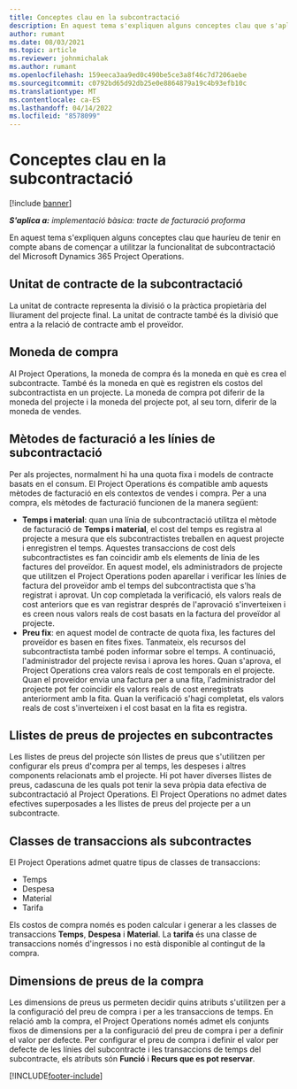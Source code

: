 ```yaml
---
title: Conceptes clau en la subcontractació
description: En aquest tema s'expliquen alguns conceptes clau que s'apliquen a la subcontractació del Microsoft Dynamics 365 Project Operations.
author: rumant
ms.date: 08/03/2021
ms.topic: article
ms.reviewer: johnmichalak
ms.author: rumant
ms.openlocfilehash: 159eeca3aa9ed0c490be5ce3a8f46c7d7206aebe
ms.sourcegitcommit: c0792bd65d92db25e0e8864879a19c4b93efb10c
ms.translationtype: MT
ms.contentlocale: ca-ES
ms.lasthandoff: 04/14/2022
ms.locfileid: "8578099"
---
```

# <a name="key-concepts-in-subcontracting"></a>Conceptes clau en la subcontractació

[!include [banner](../../includes/dataverse-preview.md)]

_**S'aplica a:** implementació bàsica: tracte de facturació proforma_

En aquest tema s'expliquen alguns conceptes clau que hauríeu de tenir en compte abans de començar a utilitzar la funcionalitat de subcontractació del Microsoft Dynamics 365 Project Operations.

## <a name="contracting-unit-on-the-subcontract"></a>Unitat de contracte de la subcontractació

La unitat de contracte representa la divisió o la pràctica propietària del lliurament del projecte final. La unitat de contracte també és la divisió que entra a la relació de contracte amb el proveïdor.

## <a name="purchase-currency"></a>Moneda de compra

Al Project Operations, la moneda de compra és la moneda en què es crea el subcontracte. També és la moneda en què es registren els costos del subcontractista en un projecte. La moneda de compra pot diferir de la moneda del projecte i la moneda del projecte pot, al seu torn, diferir de la moneda de vendes.

## <a name="billing-methods-on-subcontract-lines"></a>Mètodes de facturació a les línies de subcontractació

Per als projectes, normalment hi ha una quota fixa i models de contracte basats en el consum. El Project Operations és compatible amb aquests mètodes de facturació en els contextos de vendes i compra. Per a una compra, els mètodes de facturació funcionen de la manera següent:

- **Temps i material**: quan una línia de subcontractació utilitza el mètode de facturació de **Temps i material**, el cost del temps es registra al projecte a mesura que els subcontractistes treballen en aquest projecte i enregistren el temps. Aquestes transaccions de cost dels subcontractistes es fan coincidir amb els elements de línia de les factures del proveïdor. En aquest model, els administradors de projecte que utilitzen el Project Operations poden aparellar i verificar les línies de factura del proveïdor amb el temps del subcontractista que s'ha registrat i aprovat. Un cop completada la verificació, els valors reals de cost anteriors que es van registrar després de l'aprovació s'inverteixen i es creen nous valors reals de cost basats en la factura del proveïdor al projecte.
- **Preu fix**: en aquest model de contracte de quota fixa, les factures del proveïdor es basen en fites fixes. Tanmateix, els recursos del subcontractista també poden informar sobre el temps. A continuació, l'administrador del projecte revisa i aprova les hores. Quan s'aprova, el Project Operations crea valors reals de cost temporals en el projecte. Quan el proveïdor envia una factura per a una fita, l'administrador del projecte pot fer coincidir els valors reals de cost enregistrats anteriorment amb la fita. Quan la verificació s'hagi completat, els valors reals de cost s'inverteixen i el cost basat en la fita es registra.

## <a name="project-price-lists-on-subcontracts"></a>Llistes de preus de projectes en subcontractes

Les llistes de preus del projecte són llistes de preus que s'utilitzen per configurar els preus d'compra per al temps, les despeses i altres components relacionats amb el projecte. Hi pot haver diverses llistes de preus, cadascuna de les quals pot tenir la seva pròpia data efectiva de subcontractació al Project Operations. El Project Operations no admet dates efectives superposades a les llistes de preus del projecte per a un subcontracte.

## <a name="transaction-classes-on-subcontracts"></a>Classes de transaccions als subcontractes

El Project Operations admet quatre tipus de classes de transaccions:

- Temps
- Despesa
- Material
- Tarifa

Els costos de compra només es poden calcular i generar a les classes de transaccions **Temps**, **Despesa** i **Material**. La **tarifa** és una classe de transaccions només d'ingressos i no està disponible al contingut de la compra.

## <a name="purchase-pricing-dimensions"></a>Dimensions de preus de la compra

Les dimensions de preus us permeten decidir quins atributs s'utilitzen per a la configuració del preu de compra i per a les transaccions de temps. En relació amb la compra, el Project Operations només admet els conjunts fixos de dimensions per a la configuració del preu de compra i per a definir el valor per defecte. Per configurar el preu de compra i definir el valor per defecte de les línies del subcontracte i les transaccions de temps del subcontracte, els atributs són **Funció** i **Recurs que es pot reservar**.

[!INCLUDE[footer-include](../../includes/footer-banner.md)]
